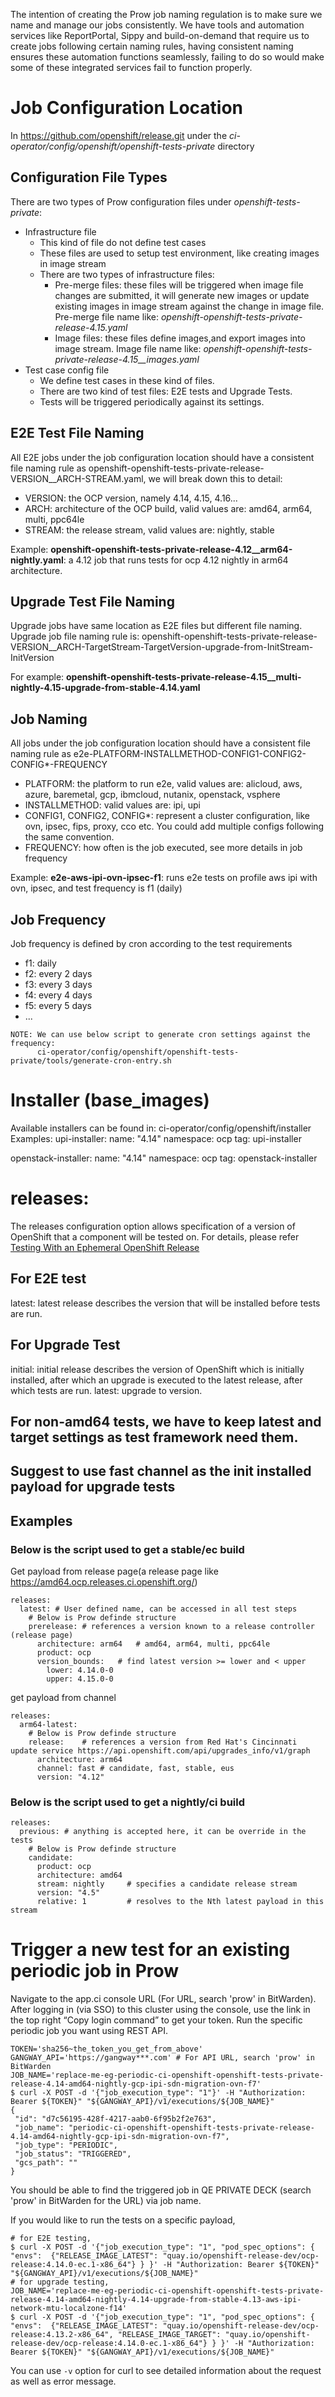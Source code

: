 The intention of creating the Prow job naming regulation is to make sure we name and manage our jobs consistently. We have tools and automation services like ReportPortal, Sippy and build-on-demand that require us to create jobs following certain naming rules, having consistent naming ensures these automation functions seamlessly, failing to do so would make some of these integrated services fail to function properly.

# Job Configuration Location
In https://github.com/openshift/release.git under the *ci-operator/config/openshift/openshift-tests-private* directory

## Configuration File Types
There are two types of Prow configuration files under *openshift-tests-private*:
- Infrastructure file
  - This kind of file do not define test cases
  - These files are used to setup test environment, like creating images in image stream
  - There are two types of infrastructure files:
    - Pre-merge files: these files will be triggered when image file changes are submitted, it will generate new images or update existing images in image stream against the change in image file. Pre-merge file name like: *openshift-openshift-tests-private-release-4.15.yaml*
    - Image files: these files define images,and export images into image stream. Image file name like: *openshift-openshift-tests-private-release-4.15__images.yaml*
- Test case config file
  - We define test cases in these kind of files.
  - There are two kind of test files: E2E tests and Upgrade Tests.
  - Tests will be triggered periodically against its settings.

## E2E Test File Naming
All E2E jobs under the job configuration location should have a consistent file naming rule as openshift-openshift-tests-private-release-VERSION__ARCH-STREAM.yaml, we will break down this to detail:
- VERSION: the OCP version, namely 4.14, 4.15, 4.16...
- ARCH: architecture of the OCP build, valid values are: amd64, arm64, multi, ppc64le
- STREAM: the release stream, valid values are: nightly, stable

Example: **openshift-openshift-tests-private-release-4.12__arm64-nightly.yaml**: a 4.12 job that runs tests for ocp 4.12 nightly in arm64 architecture.

## Upgrade Test File Naming
Upgrade jobs have same location as E2E files but different file naming.
Upgrade job file naming rule is:
openshift-openshift-tests-private-release-VERSION__ARCH-TargetStream-TargetVersion-upgrade-from-InitStream-InitVersion

For example: **openshift-openshift-tests-private-release-4.15__multi-nightly-4.15-upgrade-from-stable-4.14.yaml**

## Job Naming
All jobs under the job configuration location should have a consistent file naming rule as e2e-PLATFORM-INSTALLMETHOD-CONFIG1-CONFIG2-CONFIG*-FREQUENCY

- PLATFORM: the platform to run e2e, valid values are: alicloud, aws, azure, baremetal, gcp, ibmcloud, nutanix, openstack, vsphere
- INSTALLMETHOD: valid values are: ipi, upi
- CONFIG1, CONFIG2, CONFIG*: represent a cluster configuration, like ovn, ipsec, fips, proxy, cco etc. You could add multiple configs following the same convention.
- FREQUENCY: how often is the job executed, see more details in job frequency

Example: **e2e-aws-ipi-ovn-ipsec-f1**: runs e2e tests on profile aws ipi with ovn, ipsec, and test frequency is f1 (daily)


## Job Frequency
Job frequency is defined by cron according to the test requirements
- f1: daily
- f2: every 2 days
- f3: every 3 days
- f4: every 4 days
- f5: every 5 days
- ...

~~~
NOTE: We can use below script to generate cron settings against the frequency:
      ci-operator/config/openshift/openshift-tests-private/tools/generate-cron-entry.sh
~~~

# Installer (base_images)
Available installers can be found in: ci-operator/config/openshift/installer
Examples:
  upi-installer:
    name: "4.14"
    namespace: ocp
    tag: upi-installer

  openstack-installer:
    name: "4.14"
    namespace: ocp
    tag: openstack-installer

# releases:
The releases configuration option allows specification of a version of OpenShift that a component will be tested on.
For details, please refer [Testing With an Ephemeral OpenShift Release](https://docs.ci.openshift.org/docs/architecture/ci-operator/#testing-with-an-ephemeral-openshift-release)

## For E2E test
latest: latest release describes the version that will be installed before tests are run.

## For Upgrade Test
initial: initial release describes the version of OpenShift which is initially installed, after which an upgrade is executed to the latest release, after which tests are run.
latest: upgrade to version.

## For non-amd64 tests, we have to keep latest and target settings as test framework need them.

## Suggest to use fast channel as the init installed payload for upgrade tests

## Examples
###  Below is the script used to get a stable/ec build
Get payload from release page(a release page like https://amd64.ocp.releases.ci.openshift.org/)
```
releases:
  latest: # User defined name, can be accessed in all test steps
    # Below is Prow definde structure
    prerelease: # references a version known to a release controller (release page)
      architecture: arm64   # amd64, arm64, multi, ppc64le
      product: ocp
      version_bounds:   # find latest version >= lower and < upper
        lower: 4.14.0-0
        upper: 4.15.0-0
```
get payload from channel
```
releases:
  arm64-latest:
    # Below is Prow definde structure
    release:    # references a version from Red Hat's Cincinnati update service https://api.openshift.com/api/upgrades_info/v1/graph
      architecture: arm64
      channel: fast # candidate, fast, stable, eus
      version: "4.12"
```
### Below is the script used to get a nightly/ci build
```
releases:
  previous: # anything is accepted here, it can be override in the tests
    # Below is Prow definde structure
    candidate:
      product: ocp
      architecture: amd64
      stream: nightly     # specifies a candidate release stream
      version: "4.5"
      relative: 1         # resolves to the Nth latest payload in this stream
```


# Trigger a new test for an existing periodic job in Prow
Navigate to the app.ci console URL (For URL, search 'prow' in BitWarden). After logging in (via SSO) to this cluster using the console, use the link in the top right “Copy login command” to get your token.
Run the specific periodic job you want using REST API.
```
TOKEN='sha256~the_token_you_get_from_above'
GANGWAY_API='https://gangway***.com' # For API URL, search 'prow' in BitWarden
JOB_NAME='replace-me-eg-periodic-ci-openshift-openshift-tests-private-release-4.14-amd64-nightly-gcp-ipi-sdn-migration-ovn-f7'
$ curl -X POST -d '{"job_execution_type": "1"}' -H "Authorization: Bearer ${TOKEN}" "${GANGWAY_API}/v1/executions/${JOB_NAME}"
{
 "id": "d7c56195-428f-4217-aab0-6f95b2f2e763",
 "job_name": "periodic-ci-openshift-openshift-tests-private-release-4.14-amd64-nightly-gcp-ipi-sdn-migration-ovn-f7",
 "job_type": "PERIODIC",
 "job_status": "TRIGGERED",
 "gcs_path": ""
}
```
You should be able to find the triggered job in QE PRIVATE DECK (search 'prow' in BitWarden for the URL) via job name.

If you would like to run the tests on a specific payload,
```
# for E2E testing,
$ curl -X POST -d '{"job_execution_type": "1", "pod_spec_options": { "envs":  {"RELEASE_IMAGE_LATEST": "quay.io/openshift-release-dev/ocp-release:4.14.0-ec.1-x86_64"} } }' -H "Authorization: Bearer ${TOKEN}" "${GANGWAY_API}/v1/executions/${JOB_NAME}"
# for upgrade testing,
JOB_NAME='replace-me-eg-periodic-ci-openshift-openshift-tests-private-release-4.14-amd64-nightly-4.14-upgrade-from-stable-4.13-aws-ipi-network-mtu-localzone-f14'
$ curl -X POST -d '{"job_execution_type": "1", "pod_spec_options": { "envs":  {"RELEASE_IMAGE_LATEST": "quay.io/openshift-release-dev/ocp-release:4.13.2-x86_64", "RELEASE_IMAGE_TARGET": "quay.io/openshift-release-dev/ocp-release:4.14.0-ec.1-x86_64"} } }' -H "Authorization: Bearer ${TOKEN}" "${GANGWAY_API}/v1/executions/${JOB_NAME}"
```
You can use `-v` option for curl to see detailed information about the request as well as error message.
